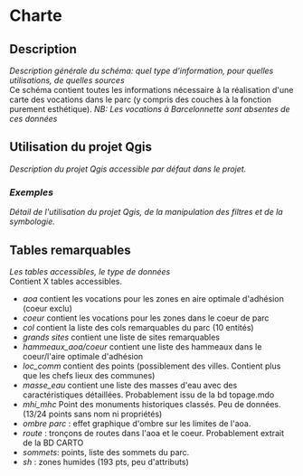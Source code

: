# Charte
## Description
 _Description générale du schéma: quel type d'information, pour quelles utilisations, de quelles sources_ </br>
 Ce schéma contient toutes les informations nécessaire à la réalisation d'une carte des vocations dans le parc (y compris des couches à la fonction purement esthétique). 
 _NB: Les vocations à Barcelonnette sont absentes de ces données_
## Utilisation du projet Qgis
_Description du projet Qgis accessible par défaut dans le projet._

### _Exemples_
_Détail de l'utilisation du projet Qgis, de la manipulation des filtres et de la symbologie._

## Tables remarquables
_Les tables accessibles, le type de données_ </br>
Contient X tables accessibles. 
- _aoa_ contient les vocations pour les zones en aire optimale d'adhésion (coeur exclu)
- _coeur_ contient les vocations pour les zones dans le coeur de parc
- _col_ contient la liste des cols remarquables du parc (10 entités)
- _grands sites_ contient une liste de sites remarquables <!-- quels critères? -->
- _hammeaux_aoa/coeur_ contient une liste des hammeaux dans le coeur/l'aire optimale d'adhésion
- _loc_comm_ contient des points (possiblement des villes. Contient plus que les chefs lieux des communes)
- _masse_eau_ contient une liste des masses d'eau avec des caractéristiques détaillées. Probablement issu de la bd topage.mdo
- _mhi_mhc_ Point des monuments historiques classés. Peu de données. (13/24 points sans nom ni propriétés)
- _ombre parc_ : effet graphique d'ombre sur les limites de l'aoa.
- _route_ : tronçons de routes dans l'aoa et le coeur. Probablement extrait de la BD CARTO
- _sommets_: points, liste des sommets du parc.
- _sh_ : zones humides (193 pts, peu d'attributs)


<!-- tables inconnues: 
- esp_nord_pct
- 
-->

<!-- 
## Description des colonnes remarquables

Attention: Ne sont décrites ici que les colonnes remarquables, ou dont le nom pourrait prêter à confusion. 

#### table_1
| Nom de la colonne      | Type | Description     |
| :---        |    :----:   |          :---: |
| n_truc      | (PK) int       | c'est le numéro du truc   |
| nom_truc   | string        | c'est le nom du fameux truc      |

#### table_2
| Nom de la colonne      | Type | Description     |
| :---        |    :----:   |          :---: |
| n_machin      | int       | c'est le numéro du machin   |
| n_truc   | string        | c'est le numéro du truc      |

#### table_3
| Nom de la colonne      | Type | Description     |
| :---        |    :----:   |          :---: |
|...      |...       |...   |
-->

<!-- 
_____
_Documentation pour utilisateurs avancés et maintenance_


## Exemples de Requêtes
_Quelques exemples de requêtes toutes écrites qui permettent de faire des trucs_

```postgreSQL
--Requête pour avoir tous les trucs commençant par "a" ou "A"
SELECT *
FROM table_1
WHERE nom_truc ILIKE 'a%'
```

## Dépendances



## Code de création des tables

[lien](./README.md)
-->
